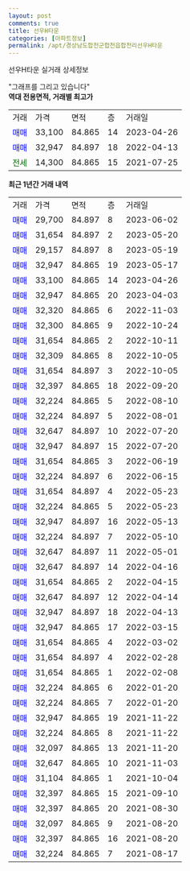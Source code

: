 ```yaml
---
layout: post
comments: true
title: 선우H타운
categories: [아파트정보]
permalink: /apt/경상남도합천군합천읍합천리선우H타운
---
```


선우H타운 실거래 상세정보

<script type="text/javascript">
  google.charts.load('current', {'packages':['line', 'corechart']});
  google.charts.setOnLoadCallback(drawChart);

  function drawChart() {
    var data = new google.visualization.DataTable();
    data.addColumn('date', '거래일');
    data.addColumn('number', "매매");
    data.addColumn('number', "전세");
    data.addColumn('number', "전매");

    data.addRows([[new Date(Date.parse("2023-06-02")), 29700, null, null], [new Date(Date.parse("2023-05-20")), 31654, null, null], [new Date(Date.parse("2023-05-19")), 29157, null, null], [new Date(Date.parse("2023-05-17")), 32947, null, null], [new Date(Date.parse("2023-04-26")), 33100, null, null], [new Date(Date.parse("2023-04-03")), 32947, null, null], [new Date(Date.parse("2022-11-03")), 32320, null, null], [new Date(Date.parse("2022-10-24")), 32300, null, null], [new Date(Date.parse("2022-10-11")), 31654, null, null], [new Date(Date.parse("2022-10-05")), 32309, null, null], [new Date(Date.parse("2022-10-05")), 31654, null, null], [new Date(Date.parse("2022-09-20")), 32397, null, null], [new Date(Date.parse("2022-08-10")), 32224, null, null], [new Date(Date.parse("2022-08-01")), 32224, null, null], [new Date(Date.parse("2022-07-20")), 32647, null, null], [new Date(Date.parse("2022-07-20")), 32947, null, null], [new Date(Date.parse("2022-06-19")), 31654, null, null], [new Date(Date.parse("2022-06-15")), 32224, null, null], [new Date(Date.parse("2022-05-23")), 31654, null, null], [new Date(Date.parse("2022-05-23")), 32224, null, null], [new Date(Date.parse("2022-05-13")), 32947, null, null], [new Date(Date.parse("2022-05-10")), 32224, null, null], [new Date(Date.parse("2022-05-01")), 32647, null, null], [new Date(Date.parse("2022-04-16")), 32647, null, null], [new Date(Date.parse("2022-04-15")), 31654, null, null], [new Date(Date.parse("2022-04-14")), 32647, null, null], [new Date(Date.parse("2022-04-13")), 32947, null, null], [new Date(Date.parse("2022-03-15")), 32947, null, null], [new Date(Date.parse("2022-03-02")), 31654, null, null], [new Date(Date.parse("2022-02-28")), 31654, null, null], [new Date(Date.parse("2022-02-08")), 31654, null, null], [new Date(Date.parse("2022-01-20")), 32224, null, null], [new Date(Date.parse("2022-01-20")), 32224, null, null], [new Date(Date.parse("2021-11-22")), 32947, null, null], [new Date(Date.parse("2021-11-22")), 32224, null, null], [new Date(Date.parse("2021-11-20")), 32097, null, null], [new Date(Date.parse("2021-11-03")), 32647, null, null], [new Date(Date.parse("2021-10-04")), 31104, null, null], [new Date(Date.parse("2021-09-10")), 32397, null, null], [new Date(Date.parse("2021-08-30")), 32397, null, null], [new Date(Date.parse("2021-08-20")), 32097, null, null], [new Date(Date.parse("2021-08-20")), 32397, null, null], [new Date(Date.parse("2021-08-17")), 32224, null, null]]);

    var options = {
      hAxis: {
        format: 'yyyy/MM/dd'
      },    
      lineWidth: 0,
      pointsVisible: true,    
      title: '최근 1년간 유형별 실거래가 분포',
      legend: { position: 'bottom' }
    };

    var formatter = new google.visualization.NumberFormat({pattern:'###,###'} );
    formatter.format(data, 1);
    formatter.format(data, 2);
    
    setTimeout(function() {
        var chart = new google.visualization.LineChart(document.getElementById('columnchart_material'));
        chart.draw(data, (options));
        document.getElementById('loading').style.display = 'none';
    }, 200);
  }
</script>


<div id="loading" style="z-index:20; display: block; margin-left: 0px">"그래프를 그리고 있습니다"</div>
<div id="columnchart_material" style="width: 95%; margin-left: 0px; display: block"></div>
<!-- contents start -->
<b>역대 전용면적, 거래별 최고가</b>
<table class="sortable">
    <tr>
      <td>거래</td>
      <td>가격</td>
      <td>면적</td>
      <td>층</td>
      <td>거래일</td>
    </tr>
        <tr>
          <td><a style="color: blue">매매</a></td>
          <td>33,100</td>
          <td>84.865</td>
          <td>14</td>
          <td>2023-04-26</td>
        </tr>            <tr>
          <td><a style="color: blue">매매</a></td>
          <td>32,947</td>
          <td>84.897</td>
          <td>18</td>
          <td>2022-04-13</td>
        </tr>        
        <tr>
              <td><a style="color: darkgreen">전세</a></td>
              <td>14,300</td>
              <td>84.865</td>
              <td>15</td>
              <td>2021-07-25</td>
            </tr>        
    
</table>

<b>최근 1년간 거래 내역</b>

<table class="sortable">
    <tr>
      <td>거래</td>
      <td>가격</td>
      <td>면적</td>
      <td>층</td>
      <td>거래일</td>
    </tr>
    <tr>
      <td><a style="color: blue">매매</a></td>
      <td>29,700</td>
      <td>84.897</td>
      <td>8</td>
      <td>2023-06-02</td>
    </tr>          <tr>
      <td><a style="color: blue">매매</a></td>
      <td>31,654</td>
      <td>84.897</td>
      <td>2</td>
      <td>2023-05-20</td>
    </tr>          <tr>
      <td><a style="color: blue">매매</a></td>
      <td>29,157</td>
      <td>84.897</td>
      <td>8</td>
      <td>2023-05-19</td>
    </tr>          <tr>
      <td><a style="color: blue">매매</a></td>
      <td>32,947</td>
      <td>84.865</td>
      <td>19</td>
      <td>2023-05-17</td>
    </tr>          <tr>
      <td><a style="color: blue">매매</a></td>
      <td>33,100</td>
      <td>84.865</td>
      <td>14</td>
      <td>2023-04-26</td>
    </tr>          <tr>
      <td><a style="color: blue">매매</a></td>
      <td>32,947</td>
      <td>84.865</td>
      <td>20</td>
      <td>2023-04-03</td>
    </tr>          <tr>
      <td><a style="color: blue">매매</a></td>
      <td>32,320</td>
      <td>84.865</td>
      <td>6</td>
      <td>2022-11-03</td>
    </tr>          <tr>
      <td><a style="color: blue">매매</a></td>
      <td>32,300</td>
      <td>84.865</td>
      <td>9</td>
      <td>2022-10-24</td>
    </tr>          <tr>
      <td><a style="color: blue">매매</a></td>
      <td>31,654</td>
      <td>84.865</td>
      <td>2</td>
      <td>2022-10-11</td>
    </tr>          <tr>
      <td><a style="color: blue">매매</a></td>
      <td>32,309</td>
      <td>84.865</td>
      <td>8</td>
      <td>2022-10-05</td>
    </tr>          <tr>
      <td><a style="color: blue">매매</a></td>
      <td>31,654</td>
      <td>84.897</td>
      <td>3</td>
      <td>2022-10-05</td>
    </tr>          <tr>
      <td><a style="color: blue">매매</a></td>
      <td>32,397</td>
      <td>84.865</td>
      <td>18</td>
      <td>2022-09-20</td>
    </tr>          <tr>
      <td><a style="color: blue">매매</a></td>
      <td>32,224</td>
      <td>84.865</td>
      <td>5</td>
      <td>2022-08-10</td>
    </tr>          <tr>
      <td><a style="color: blue">매매</a></td>
      <td>32,224</td>
      <td>84.897</td>
      <td>5</td>
      <td>2022-08-01</td>
    </tr>          <tr>
      <td><a style="color: blue">매매</a></td>
      <td>32,647</td>
      <td>84.897</td>
      <td>10</td>
      <td>2022-07-20</td>
    </tr>          <tr>
      <td><a style="color: blue">매매</a></td>
      <td>32,947</td>
      <td>84.897</td>
      <td>15</td>
      <td>2022-07-20</td>
    </tr>          <tr>
      <td><a style="color: blue">매매</a></td>
      <td>31,654</td>
      <td>84.865</td>
      <td>3</td>
      <td>2022-06-19</td>
    </tr>          <tr>
      <td><a style="color: blue">매매</a></td>
      <td>32,224</td>
      <td>84.897</td>
      <td>6</td>
      <td>2022-06-15</td>
    </tr>          <tr>
      <td><a style="color: blue">매매</a></td>
      <td>31,654</td>
      <td>84.897</td>
      <td>4</td>
      <td>2022-05-23</td>
    </tr>          <tr>
      <td><a style="color: blue">매매</a></td>
      <td>32,224</td>
      <td>84.865</td>
      <td>5</td>
      <td>2022-05-23</td>
    </tr>          <tr>
      <td><a style="color: blue">매매</a></td>
      <td>32,947</td>
      <td>84.897</td>
      <td>16</td>
      <td>2022-05-13</td>
    </tr>          <tr>
      <td><a style="color: blue">매매</a></td>
      <td>32,224</td>
      <td>84.897</td>
      <td>7</td>
      <td>2022-05-10</td>
    </tr>          <tr>
      <td><a style="color: blue">매매</a></td>
      <td>32,647</td>
      <td>84.897</td>
      <td>11</td>
      <td>2022-05-01</td>
    </tr>          <tr>
      <td><a style="color: blue">매매</a></td>
      <td>32,647</td>
      <td>84.897</td>
      <td>14</td>
      <td>2022-04-16</td>
    </tr>          <tr>
      <td><a style="color: blue">매매</a></td>
      <td>31,654</td>
      <td>84.865</td>
      <td>2</td>
      <td>2022-04-15</td>
    </tr>          <tr>
      <td><a style="color: blue">매매</a></td>
      <td>32,647</td>
      <td>84.897</td>
      <td>12</td>
      <td>2022-04-14</td>
    </tr>          <tr>
      <td><a style="color: blue">매매</a></td>
      <td>32,947</td>
      <td>84.897</td>
      <td>18</td>
      <td>2022-04-13</td>
    </tr>          <tr>
      <td><a style="color: blue">매매</a></td>
      <td>32,947</td>
      <td>84.865</td>
      <td>17</td>
      <td>2022-03-15</td>
    </tr>          <tr>
      <td><a style="color: blue">매매</a></td>
      <td>31,654</td>
      <td>84.865</td>
      <td>4</td>
      <td>2022-03-02</td>
    </tr>          <tr>
      <td><a style="color: blue">매매</a></td>
      <td>31,654</td>
      <td>84.897</td>
      <td>4</td>
      <td>2022-02-28</td>
    </tr>          <tr>
      <td><a style="color: blue">매매</a></td>
      <td>31,654</td>
      <td>84.865</td>
      <td>1</td>
      <td>2022-02-08</td>
    </tr>          <tr>
      <td><a style="color: blue">매매</a></td>
      <td>32,224</td>
      <td>84.865</td>
      <td>6</td>
      <td>2022-01-20</td>
    </tr>          <tr>
      <td><a style="color: blue">매매</a></td>
      <td>32,224</td>
      <td>84.865</td>
      <td>7</td>
      <td>2022-01-20</td>
    </tr>          <tr>
      <td><a style="color: blue">매매</a></td>
      <td>32,947</td>
      <td>84.865</td>
      <td>19</td>
      <td>2021-11-22</td>
    </tr>          <tr>
      <td><a style="color: blue">매매</a></td>
      <td>32,224</td>
      <td>84.865</td>
      <td>8</td>
      <td>2021-11-22</td>
    </tr>          <tr>
      <td><a style="color: blue">매매</a></td>
      <td>32,097</td>
      <td>84.865</td>
      <td>13</td>
      <td>2021-11-20</td>
    </tr>          <tr>
      <td><a style="color: blue">매매</a></td>
      <td>32,647</td>
      <td>84.865</td>
      <td>10</td>
      <td>2021-11-03</td>
    </tr>          <tr>
      <td><a style="color: blue">매매</a></td>
      <td>31,104</td>
      <td>84.865</td>
      <td>1</td>
      <td>2021-10-04</td>
    </tr>          <tr>
      <td><a style="color: blue">매매</a></td>
      <td>32,397</td>
      <td>84.865</td>
      <td>15</td>
      <td>2021-09-10</td>
    </tr>          <tr>
      <td><a style="color: blue">매매</a></td>
      <td>32,397</td>
      <td>84.865</td>
      <td>20</td>
      <td>2021-08-30</td>
    </tr>          <tr>
      <td><a style="color: blue">매매</a></td>
      <td>32,097</td>
      <td>84.865</td>
      <td>9</td>
      <td>2021-08-20</td>
    </tr>          <tr>
      <td><a style="color: blue">매매</a></td>
      <td>32,397</td>
      <td>84.865</td>
      <td>16</td>
      <td>2021-08-20</td>
    </tr>          <tr>
      <td><a style="color: blue">매매</a></td>
      <td>32,224</td>
      <td>84.865</td>
      <td>7</td>
      <td>2021-08-17</td>
    </tr>      </table>
<!-- contents end -->    


